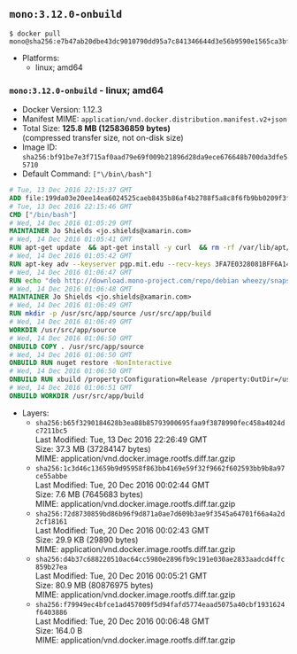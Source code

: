 ## `mono:3.12.0-onbuild`

```console
$ docker pull mono@sha256:e7b47ab20dbe43dc9010790dd95a7c841346644d3e56b9590e1565ca3bf42132
```

-	Platforms:
	-	linux; amd64

### `mono:3.12.0-onbuild` - linux; amd64

-	Docker Version: 1.12.3
-	Manifest MIME: `application/vnd.docker.distribution.manifest.v2+json`
-	Total Size: **125.8 MB (125836859 bytes)**  
	(compressed transfer size, not on-disk size)
-	Image ID: `sha256:bf91be7e3f715af0aad79e69f009b21896d28da9ece676648b700da3dfe55710`
-	Default Command: `["\/bin\/bash"]`

```dockerfile
# Tue, 13 Dec 2016 22:15:37 GMT
ADD file:199da03e20ee14ea6024525caeb8435b86af4b2788f5a8c8f6fb9bb0209f3fff in / 
# Tue, 13 Dec 2016 22:15:46 GMT
CMD ["/bin/bash"]
# Wed, 14 Dec 2016 01:05:29 GMT
MAINTAINER Jo Shields <jo.shields@xamarin.com>
# Wed, 14 Dec 2016 01:05:41 GMT
RUN apt-get update 	&& apt-get install -y curl 	&& rm -rf /var/lib/apt/lists/*
# Wed, 14 Dec 2016 01:05:42 GMT
RUN apt-key adv --keyserver pgp.mit.edu --recv-keys 3FA7E0328081BFF6A14DA29AA6A19B38D3D831EF
# Wed, 14 Dec 2016 01:06:47 GMT
RUN echo "deb http://download.mono-project.com/repo/debian wheezy/snapshots/3.12.0 main" > /etc/apt/sources.list.d/mono-xamarin.list         && echo "deb http://download.mono-project.com/repo/debian 312-security main" >> /etc/apt/sources.list.d/mono-xamarin.list 	&& apt-get update 	&& apt-get install -y mono-devel ca-certificates-mono fsharp mono-vbnc nuget 	&& rm -rf /var/lib/apt/lists/*
# Wed, 14 Dec 2016 01:06:48 GMT
MAINTAINER Jo Shields <jo.shields@xamarin.com>
# Wed, 14 Dec 2016 01:06:49 GMT
RUN mkdir -p /usr/src/app/source /usr/src/app/build
# Wed, 14 Dec 2016 01:06:49 GMT
WORKDIR /usr/src/app/source
# Wed, 14 Dec 2016 01:06:50 GMT
ONBUILD COPY . /usr/src/app/source
# Wed, 14 Dec 2016 01:06:50 GMT
ONBUILD RUN nuget restore -NonInteractive
# Wed, 14 Dec 2016 01:06:50 GMT
ONBUILD RUN xbuild /property:Configuration=Release /property:OutDir=/usr/src/app/build/
# Wed, 14 Dec 2016 01:06:51 GMT
ONBUILD WORKDIR /usr/src/app/build
```

-	Layers:
	-	`sha256:b65f3290184628b3ea88b85793900695faa9f3878990fec458a4024dc7211bc5`  
		Last Modified: Tue, 13 Dec 2016 22:26:49 GMT  
		Size: 37.3 MB (37284147 bytes)  
		MIME: application/vnd.docker.image.rootfs.diff.tar.gzip
	-	`sha256:1c3d46c13659b9d95958f863bb4169e59f32f9662f602593bb9b8a97ce55abbe`  
		Last Modified: Tue, 20 Dec 2016 00:02:44 GMT  
		Size: 7.6 MB (7645683 bytes)  
		MIME: application/vnd.docker.image.rootfs.diff.tar.gzip
	-	`sha256:72d8730859bd86b96f9d871a0ae7d609b3ae9f3545a64701f66a4a2d2cf18161`  
		Last Modified: Tue, 20 Dec 2016 00:02:43 GMT  
		Size: 29.9 KB (29890 bytes)  
		MIME: application/vnd.docker.image.rootfs.diff.tar.gzip
	-	`sha256:d4b37c688220510ac64cc5980e2896fb9c191e030ae2833aadcd4ffc859b27ea`  
		Last Modified: Tue, 20 Dec 2016 00:05:21 GMT  
		Size: 80.9 MB (80876975 bytes)  
		MIME: application/vnd.docker.image.rootfs.diff.tar.gzip
	-	`sha256:f79949ec4bfce1ad457009f5d94fafd5774eaad5075a40cbf1931624f6403886`  
		Last Modified: Tue, 20 Dec 2016 00:06:48 GMT  
		Size: 164.0 B  
		MIME: application/vnd.docker.image.rootfs.diff.tar.gzip
